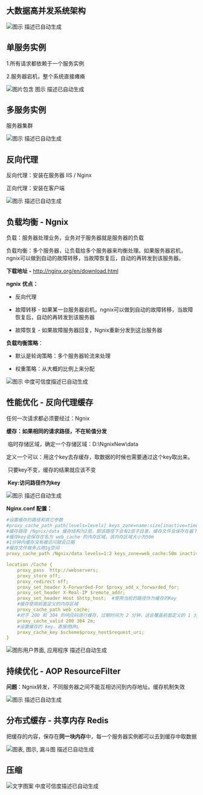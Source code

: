 ## 大数据高并发系统架构

![图示  描述已自动生成](01.nginx.assets/clip_image002.jpg)

## 单服务实例

1.所有请求都依赖于一个服务实例

2.服务器宕机，整个系统直接瘫痪

![图片包含 图示  描述已自动生成](01.nginx.assets/clip_image004.jpg)



## 多服务实例

服务器集群

![图示  描述已自动生成](01.nginx.assets/clip_image006.jpg)



## 反向代理

反向代理：安装在服务器 IIS / Nginx

正向代理：安装在客户端

![图示  描述已自动生成](01.nginx.assets/clip_image008.jpg)



## 负载均衡 - Ngnix

负载：服务器处理业务，业务对于服务器就是服务器的负载

负载均衡：多个服务器，让负载给多个服务器来均衡处理。如果服务器宕机，ngnix可以做到自动的故障转移，当故障恢复后，自动的再转发到该服务器。

 

**下载地址** **-** http://nginx.org/en/download.html

**ngnix** **优点：**

* 反向代理

* 故障转移 - 如果某一台服务器宕机，ngnix可以做到自动的故障转移，当故障恢复后，自动的再转发到该服务器

* 故障恢复 - 如果故障服务器回复，Ngnix重新分发到这台服务器

 

**负载均衡策略**：

* 默认是轮询策略：多个服务器轮流来处理

* 权重策略：从大概的比例上来分配

![图示  中度可信度描述已自动生成](01.nginx.assets/clip_image010.jpg)



## 性能优化 - 反向代理缓存

任何一次请求都必须要经过：Ngnix

**缓存：如果相同的请求路径，不在轮值分发**

​		临时存储区域，确定一个存储区域：D:\NgnixNew\data

​		定义一个可以：用这个key去存缓存，取数据的时候也需要通过这个key取出来。

​		只要key不变，缓存的结果就应该不变

​		**Key:访问路径作为key**

![图示  描述已自动生成](01.nginx.assets/clip_image012.jpg)



**Nginx.conf 配置：**

```yaml
#设置缓存的路径和其它参数
#proxy_cache_path path[levels=levels] keys_zone=name:size[inactive=time] [max_size=size] [loader_files=number]    [loader_sleep=time] [loader_threshold=time];
#缓存路径 /Ngnix/data 缓存结构为2层，即该路径下会有2层子目录，缓存文件会保存在最下层子目录
#缓存key会保存在名为 web_cache 的内存区域，该内存区域大小为50m
#1分钟内缓存没有被访问就会过期
#缓存文件做多占用1g空间
proxy_cache_path /Ngnix/data levels=1:2 keys_zone=web_cache:50m inactive=1m max_size=1g;

location /Cache {
	proxy_pass  http://webservers;
    proxy_store off;
    proxy_redirect off;
    proxy_set_header X-Forwarded-For $proxy_add_x_forwarded_for;
    proxy_set_header X-Real-IP $remote_addr;
    proxy_set_header Host $http_host;  #使用当前的路径作为缓存的Key
    #缓存使用前面定义的内存区域
    proxy_cache_path web_cache;
    #对于 200 和 304 的响应码进行缓存，过期时间为 2 分钟，这会覆盖前面定义的 1 分钟过期时间
    proxy_cache_valid 200 304 2m;
    #设置缓存的 key，直接用URL
    proxy_cache_key $scheme$proxy_host$request_uri;
}  
```

![图形用户界面, 应用程序  描述已自动生成](01.nginx.assets/clip_image014.jpg)



## 持续优化 - AOP ResourceFilter

**问题**：Ngnix转发，不同服务器之间不能互相访问到内存地址。缓存机制失效

 

![图示  描述已自动生成](01.nginx.assets/clip_image016.jpg)

 

## 分布式缓存 - 共享内存 Redis

把缓存的内容，保存在**同一块内存**中，每一个服务器实例都可以去到缓存中取数据

 

![图表, 图示, 漏斗图  描述已自动生成](01.nginx.assets/clip_image018.jpg)

  

## 压缩

![文字图案  中度可信度描述已自动生成](01.nginx.assets/clip_image020.jpg)

 
